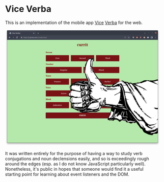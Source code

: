 # Vice Verba

This is an implementation of the mobile app [Vice](https://apps.apple.com/us/app/vice-verba/id702387117) [Verba](https://play.google.com/store/apps/details?id=com.ludicroussoftware.viceverba) for the web.

![](assets/example.png)

It was written entirely for the purpose of having a way to study verb conjugations and noun declensions easily, and so is exceedingly rough around the edges (esp. as I do not know JavaScript particularly well). Nonetheless, it's public in hopes that someone would find it a useful starting point for learning about event listeners and the DOM.


